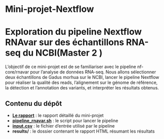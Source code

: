 # Mini-projet-Nextflow
# Exploration du pipeline Nextflow RNAvar sur des échantillons RNA-seq du NCBI(Master 2 ) 
 L’objectif de ce mini-projet est de se familiariser avec le pipeline nf-core/rnavar
 pour l’analyse de données RNA-seq. Nous allons sélectionner deux échantillons de
 Gadus morhua sur le NCBI, lancer le pipeline Nextflow pour réaliser la qualité
 des reads, l’alignement sur le génome de référence, la détection et l’annotation des
 variants, et interpréter les résultats obtenus.
 ## Contenu du dépôt
- **[Le rapport](rapport./Nextflow_project.pdf)** : le rapport détaillé du mini-projet  
- **[pipeline_rnavar.sh](Scripts/pipeline_rnavar.sh)** : le script pour lancer le pipeline  
- **[input.csv](Scripts/input.csv)** : le fichier d’entrée utilisé par le pipeline  
- **results/** : le dossier contenant le rapport HTML résumant les résultats

